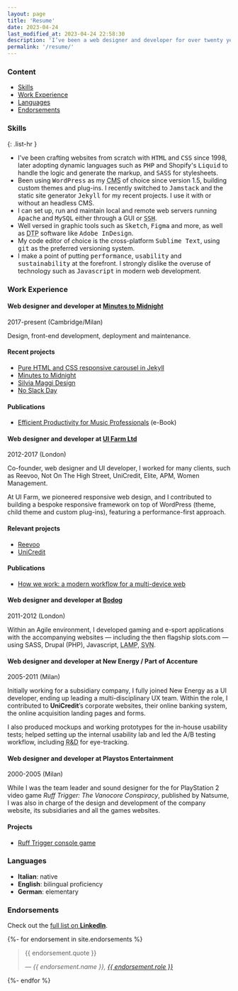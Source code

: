 ```yaml
---
layout: page
title: 'Resume'
date: 2023-04-24
last_modified_at: 2023-04-24 22:58:30
description: 'I’ve been a web designer and developer for over twenty years. Here a list of skills, work experience and projects, along with a few endorsements.'
permalink: '/resume/'
---
```

<div class="notice">
  <h3>Content</h3>
  <ul>
    <li><a href="#skills">Skills</a></li>
    <li><a href="#work-experience">Work Experience</a></li>
    <li><a href="#languages">Languages</a></li>
    <li><a href="#endorsements">Endorsements</a></li>
  </ul>
</div>

### Skills

{: .list-hr }
- I've been crafting websites from scratch with <kbd>HTML</kbd> and <kbd>CSS</kbd> since 1998, later adopting dynamic languages such as <kbd>PHP</kbd> and Shopify's <kbd>Liquid</kbd> to handle the logic and generate the markup, and <kbd>SASS</kbd> for stylesheets.
- Been using <kbd>WordPress</kbd> as my <abbr title="Content Management System">CMS</abbr> of choice since version 1.5, building custom themes and plug-ins. I recently switched to <kbd>Jamstack</kbd> and the static site generator <kbd>Jekyll</kbd> for my recent projects. I use it with or without an headless CMS.
- I can set up, run and maintain local and remote web servers running <kbd>Apache</kbd> and <kbd>MySQL</kbd> either through a GUI or <kbd><abbr title="Secure Shell">SSH</abbr></kbd>.
- Well versed in graphic tools such as <kbd>Sketch</kbd>, <kbd>Figma</kbd> and more, as well as <abbr title="Desktop Publishing">DTP</abbr> software like <kbd>Adobe InDesign</kbd>.
- My code editor of choice is the cross-platform <kbd>Sublime Text</kbd>, using <kbd>git</kbd> as the preferred versioning system.
- I make a point of putting <kbd>performance</kbd>, <kbd>usability</kbd> and <kbd>sustainability</kbd> at the forefront. I strongly dislike the overuse of technology such as <kbd>Javascript</kbd> in modern web development.

### Work Experience

<div class="notice resume-experience">
  <h4>Web designer and developer at <a href="https://minutestomidnight.co.uk">Minutes to Midnight</a></h4>
  <span class="small">2017-present (Cambridge/Milan)</span>
  <p>Design, front-end development, deployment and maintenance.</p>
  <h4>Recent projects</h4>
  <ul>
    <li><a href="{{ site.url }}/project-responsive-photogallery-carousel/">Pure HTML and CSS responsive carousel in Jekyll</a></li>
    <li><a href="{{ site.url }}/project-minutes-to-midnight/">Minutes to Midnight</a></li>
    <li><a href="{{ site.url }}/project-silvia-maggi-design/">Silvia Maggi Design</a></li>
    <li><a href="{{ site.url }}/project-no-slack-day/">No Slack Day</a></li>
  </ul>
  <h4>Publications</h4>
  <ul>
    <li><a href="https://minutestomidnight.co.uk/work/project-management/">Efficient Productivity for Music Professionals</a> (e-Book)</li>
  </ul>
</div>

<div class="notice resume-experience">
  <h4>Web designer and developer at <a href="https://web.archive.org/web/20220424052100/https://uifarm.co.uk/">UI Farm Ltd</a></h4>
  <span class="small">2012-2017 (London)</span>
  <p>Co-founder, web designer and UI developer, I worked for many clients, such as Reevoo, Not On The High Street, UniCredit, Elite, APM, Women Management.</p>
  <p>At UI Farm, we pioneered responsive web design, and I contributed to building a bespoke responsive framework  on top of WordPress (theme, child theme and custom plug-ins), featuring a performance-first approach.</p>
  <h4>Relevant projects</h4>
  <ul>
    <li><a href="{{ site.url }}/project-reevoo/">Reevoo</a></li>
    <li><a href="{{ site.url }}/project-unicredit/">UniCredit</a></li>
  </ul>
  <h4>Publications</h4>
  <ul>
  <li><a href="{{ site.url }}/a-modern-workflow-for-the-multi-device-web/">How we work: a modern workflow for a multi-device web</a></li>
  </ul>
</div>

<div class="notice resume-experience">
  <h4>Web designer and developer at <a href="http://web.archive.org/web/20120302142629/http://www.bodog.eu/">Bodog</a></h4>
  <span class="small">2011-2012 (London)</span>
  <p>Within an Agile environment, I developed gaming and e-sport applications with the accompanying websites — including the then flagship slots.com — using SASS, Drupal (PHP), Javascript, <abbr title="Linux, Apache, MySQL, PHP">LAMP</abbr>, <abbr title="Subversion">SVN</abbr>.</p>
</div>

<div class="notice resume-experience">
  <h4>Web designer and developer at New Energy / Part of Accenture</h4>
  <span class="small">2005-2011 (Milan)</span>
  <p>Initially working for a subsidiary company, I fully joined New Energy as a UI developer, ending up leading a multi-disciplinary UX team. Within the role, I contributed to <strong>UniCredit</strong>’s corporate websites, their online banking system, the online acquisition landing pages and forms.</p>
  <p>I also produced mockups and working prototypes for the in-house usability tests; helped setting up the internal usability lab and led the A/B testing workflow, including <abbr title="Research and development">R&amp;D</abbr> for eye-tracking.</p>
</div>

<div class="notice resume-experience">
  <h4>Web designer and developer at Playstos Entertainment</h4>
  <span class="small">2000-2005 (Milan)</span>
  <p>While I was the team leader and sound designer for the for PlayStation 2 video game <em>Ruff Trigger: The Vanocore Conspiracy</em>, published by Natsume, I was also in charge of the design and development of the company website, its subsidiaries and all the games websites.</p>
  <h4>Projects</h4>
  <ul>
    <li><a href="https://minutestomidnight.co.uk/work/sound-design/ruff-trigger-playstation2-game/">Ruff Trigger console game</a></li>
  </ul>
</div>

### Languages

- **Italian**: native
- **English**: bilingual proficiency
- **German**: elementary

### Endorsements

Check out the [full list on **LinkedIn**](https://www.linkedin.com/in/simonesilvestroni/).

{%- for endorsement in site.endorsements %}
<blockquote>
  <p>{{ endorsement.quote }}</p>
  <cite>&mdash; {{ endorsement.name }}, <a href="{{ endorsement.url }}">{{ endorsement.role }}</a></cite>
</blockquote>
{%- endfor %}